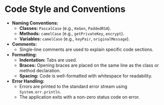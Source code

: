 # Code Style and Conventions

- **Naming Conventions:**
  - **Classes:** `PascalCase` (e.g., `KeGen`, `PaddedRSA`).
  - **Methods:** `camelCase` (e.g., `getPrivateKey`, `encrypt`).
  - **Variables:** `camelCase` (e.g., `keyPair`, `originalMessage`).
- **Comments:**
  - Single-line comments are used to explain specific code sections.
- **Formatting:**
  - **Indentation:** Tabs are used.
  - **Braces:** Opening braces are placed on the same line as the class or method declaration.
  - **Spacing:** Code is well-formatted with whitespace for readability.
- **Error Handling:**
  - Errors are printed to the standard error stream using `System.err.println`.
  - The application exits with a non-zero status code on error.